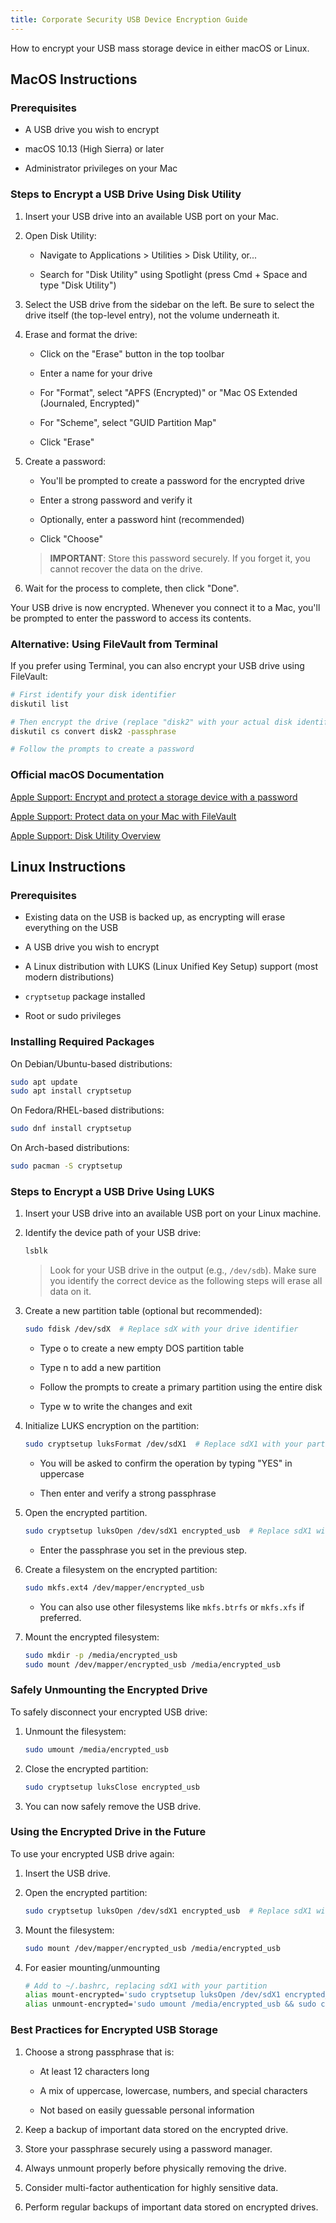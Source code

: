 ```yaml
---
title: Corporate Security USB Device Encryption Guide
---
```


How to encrypt your USB mass storage device in either macOS or Linux.

## MacOS Instructions

### Prerequisites

- A USB drive you wish to encrypt

- macOS 10.13 (High Sierra) or later

- Administrator privileges on your Mac

### Steps to Encrypt a USB Drive Using Disk Utility

1. Insert your USB drive into an available USB port on your Mac.

2. Open Disk Utility:

   - Navigate to Applications > Utilities > Disk Utility, or...

   - Search for "Disk Utility" using Spotlight (press Cmd + Space and type "Disk Utility")

3. Select the USB drive from the sidebar on the left. Be sure to select the drive itself (the top-level entry), not the volume underneath it.

4. Erase and format the drive:

   - Click on the "Erase" button in the top toolbar

   - Enter a name for your drive

   - For "Format", select "APFS (Encrypted)" or "Mac OS Extended (Journaled, Encrypted)"

   - For "Scheme", select "GUID Partition Map"

   - Click "Erase"

5. Create a password:

   - You'll be prompted to create a password for the encrypted drive

   - Enter a strong password and verify it

   - Optionally, enter a password hint (recommended)

   - Click "Choose"
   
   > **IMPORTANT**: Store this password securely. If you forget it, you cannot recover the data on the drive.

6. Wait for the process to complete, then click "Done".

Your USB drive is now encrypted. Whenever you connect it to a Mac, you'll be prompted to enter the password to access its contents.

### Alternative: Using FileVault from Terminal

If you prefer using Terminal, you can also encrypt your USB drive using FileVault:

```bash
# First identify your disk identifier
diskutil list

# Then encrypt the drive (replace "disk2" with your actual disk identifier)
diskutil cs convert disk2 -passphrase

# Follow the prompts to create a password
```

### Official macOS Documentation

[Apple Support: Encrypt and protect a storage device with a password](https://support.apple.com/guide/disk-utility/encrypt-protect-a-storage-device-password-dskutl35612/mac)

[Apple Support: Protect data on your Mac with FileVault](https://support.apple.com/guide/mac-help/protect-data-on-your-mac-with-filevault-mh11785/mac)

[Apple Support: Disk Utility Overview](https://support.apple.com/guide/disk-utility/welcome/mac)

## Linux Instructions

### Prerequisites

- Existing data on the USB is backed up, as encrypting will erase everything on the USB

- A USB drive you wish to encrypt

- A Linux distribution with LUKS (Linux Unified Key Setup) support (most modern distributions)

- `cryptsetup` package installed

- Root or sudo privileges

### Installing Required Packages

On Debian/Ubuntu-based distributions:

```bash
sudo apt update
sudo apt install cryptsetup
```

On Fedora/RHEL-based distributions:

```bash
sudo dnf install cryptsetup
```

On Arch-based distributions:

```bash
sudo pacman -S cryptsetup
```

### Steps to Encrypt a USB Drive Using LUKS

1. Insert your USB drive into an available USB port on your Linux machine.

2. Identify the device path of your USB drive:

   ```bash
   lsblk
   ```

   > Look for your USB drive in the output (e.g., `/dev/sdb`). Make sure you identify the correct device as the following steps will erase all data on it.

3. Create a new partition table (optional but recommended):

   ```bash
   sudo fdisk /dev/sdX  # Replace sdX with your drive identifier
   ```

   - Type o to create a new empty DOS partition table

   - Type n to add a new partition

   - Follow the prompts to create a primary partition using the entire disk

   - Type w to write the changes and exit

4. Initialize LUKS encryption on the partition:

   ```bash
   sudo cryptsetup luksFormat /dev/sdX1  # Replace sdX1 with your partition
   ```

   - You will be asked to confirm the operation by typing "YES" in uppercase

   - Then enter and verify a strong passphrase

5. Open the encrypted partition.

   ```bash
   sudo cryptsetup luksOpen /dev/sdX1 encrypted_usb  # Replace sdX1 with your partition
   ```

   - Enter the passphrase you set in the previous step.

6. Create a filesystem on the encrypted partition:

   ```bash
   sudo mkfs.ext4 /dev/mapper/encrypted_usb
   ```

   - You can also use other filesystems like `mkfs.btrfs` or `mkfs.xfs` if preferred.

7. Mount the encrypted filesystem:

   ```bash
   sudo mkdir -p /media/encrypted_usb
   sudo mount /dev/mapper/encrypted_usb /media/encrypted_usb
   ```

### Safely Unmounting the Encrypted Drive

To safely disconnect your encrypted USB drive:

1. Unmount the filesystem:

   ```bash
   sudo umount /media/encrypted_usb
   ```

2. Close the encrypted partition:

   ```bash
   sudo cryptsetup luksClose encrypted_usb
   ```

3. You can now safely remove the USB drive.

### Using the Encrypted Drive in the Future

To use your encrypted USB drive again:

1. Insert the USB drive.

2. Open the encrypted partition:

   ```bash
   sudo cryptsetup luksOpen /dev/sdX1 encrypted_usb  # Replace sdX1 with your partition
   ```

3. Mount the filesystem:

   ```bash
   sudo mount /dev/mapper/encrypted_usb /media/encrypted_usb
   ```

4. For easier mounting/unmounting

   ```bash
   # Add to ~/.bashrc, replacing sdX1 with your partition
   alias mount-encrypted='sudo cryptsetup luksOpen /dev/sdX1 encrypted_usb && sudo mount /dev/mapper/encrypted_usb /media/encrypted_usb'
   alias unmount-encrypted='sudo umount /media/encrypted_usb && sudo cryptsetup luksClose encrypted_usb'
   ```

### Best Practices for Encrypted USB Storage

1. Choose a strong passphrase that is:

    - At least 12 characters long

    - A mix of uppercase, lowercase, numbers, and special characters

    - Not based on easily guessable personal information

2. Keep a backup of important data stored on the encrypted drive.

3. Store your passphrase securely using a password manager.

4. Always unmount properly before physically removing the drive.

5. Consider multi-factor authentication for highly sensitive data.

6. Perform regular backups of important data stored on encrypted drives.
